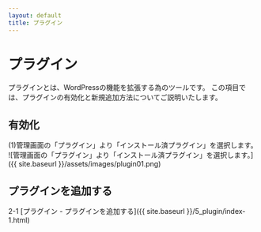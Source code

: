 ```yaml
---
layout: default
title: プラグイン
---
```


# プラグイン
プラグインとは、WordPressの機能を拡張する為のツールです。
この項目では、プラグインの有効化と新規追加方法についてご説明いたします。

## 有効化
(1)管理画面の「プラグイン」より「インストール済プラグイン」を選択します。
![管理画面の「プラグイン」より「インストール済プラグイン」を選択します。]({{ site.baseurl }}/assets/images/plugin01.png)

## プラグインを追加する
2-1 [プラグイン - プラグインを追加する]({{ site.baseurl }}/5_plugin/index-1.html)
